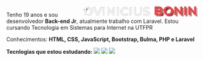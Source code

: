 
  <img src="https://github.com/DViniciusBonin/DViniciusBonin/blob/main/Untitled-removebg-preview.png" min-width="100px" max-width="350px" width="300px" align="right" alt="logo" bgcolor="red">
 
<p> Tenho 19 anos e sou desenvolvedor <strong>Back-end Jr</strong>, 
  atualmente trabalho com Laravel.
  Estou cursando Tecnologia em Sistemas para Internet na UTFPR
</p>

<p align="left">
  Conhecimentos: <strong>HTML, CSS, JavaScript, Bootstrap, Bulma, PHP e Laravel </strong>
</p>

  <strong align="left"> Tecnlogias que estou estudando: </strong>
    <img src="https://img.icons8.com/color/48/000000/vue-js.png"/>
    <img src="https://img.icons8.com/ios-filled/50/000000/laravel.png"/>
    <img src="https://img.icons8.com/color/48/000000/nodejs.png"/> 


<!--<p align="left">
  <a href="https://www.instagram.com/iuricode/" alt="Instagram">
  <img src="https://img.shields.io/badge/-Instagram-DF0174?style=for-the-badge&logo=instagram&logoColor=white&link=https://www.instagram.com/iuricoding/"/></a>
  
<!--  <a href="https://www.linkedin.com/in/iuricode" alt="Linkedin">
  <img src="https://img.shields.io/badge/-Linkedin-0e76a8?style=for-the-badge&logo=Linkedin&logoColor=white&link=https://www.linkedin.com/in/iuricode" /></a>

 <!-- <a href="https://www.facebook.com/exudojazz/" alt="Facebook">
  <img src="https://img.shields.io/badge/-Facebook-3b5998?style=for-the-badge&logo=facebook&logoColor=white&link=https://www.facebook.com/exudojazz/"/></a>
-->
